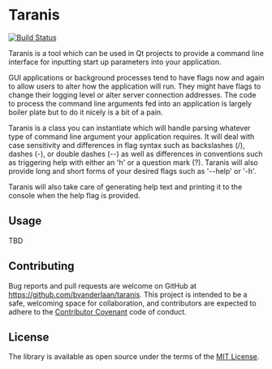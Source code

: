 # Taranis

[![Build Status](https://travis-ci.org/bvanderlaan/Taranis.svg?branch=master)](https://travis-ci.org/bvanderlaan/Taranis)

Taranis is a tool which can be used in Qt projects to provide a command line interface for inputting start up parameters into your application.

GUI applications or background processes tend to have flags now and again to allow users to alter how the application will run. They might have 
flags to change their logging level or alter server connection addresses. The code to process the command line arguments fed into an application
is largely boiler plate but to do it nicely is a bit of a pain.

Taranis is a class you can instantiate which will handle parsing whatever type of command line argument your application requires. It will deal with
case sensitivity and differences in flag syntax such as backslashes (/), dashes (-), or double dashes (--) as well as differences in conventions such as
triggering help with either an 'h' or a question mark (?). Taranis will also provide long and short forms of your desired flags such as '--help' or '-h'.

Taranis will also take care of generating help text and printing it to the console when the help flag is provided.

## Usage

TBD

## Contributing

Bug reports and pull requests are welcome on GitHub at https://github.com/bvanderlaan/taranis. This project is intended to be a safe, welcoming space for 
collaboration, and contributors are expected to adhere to the [Contributor Covenant](http://contributor-covenant.org) code of conduct.

## License

The library is available as open source under the terms of the [MIT License](http://opensource.org/licenses/MIT).